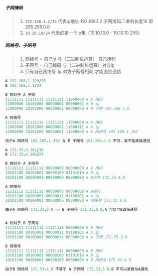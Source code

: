 ##### 子网掩码
> 1. `192.168.1.2/16` 代表ip地址 192.168.1.2 子网掩码二进制长度16 即 255.255.0.0
> 2. `10.10.10/24` 代表的是一个ip集（10.10.10.0 - 10.10.10.255）

##### 网络号、子网号
> 1. 网络号 = 自己ip 与（二进制位运算） 自己掩码
> 2. 子网号 = 自己掩码 与（二进制位运算）对方ip
> 3. 只有自己网络号 与 对方子网号相同 才能直接通信

```ruby
A 192.168.1.199/26
B 192.168.1.1/24

B 相对于 A 子网
11111111 11111111 11111111 11000000 # A 掩码
11000000 10101000 00000001 00000001 # B ip
11000000 10101000 00000001 00000000 # B 子网 192.168.1.0

A 网络号
11111111 11111111 11111111 11000000 # A 掩码
11000000 10101000 00000001 11000111 # A ip
11000000 10101000 00000001 11000000 # A 网络号 192.168.1.192

由于A 网络号 192.168.1.192 与 B 子网号 192.168.1.0 不同，故不能直接通信
```
```ruby
A 172.33.3.101/16
B 172.33.4.106/24

B 相对于 A 子网号
11111111 11111111 00000000 00000000 # A 掩码
10101100 00100001 00000100 01101010 # B ip
10101100 00100001 00000000 00000000 # B子网 172.33.0.0 

A 网络号
11111111 11111111 00000000 00000000 # A掩码
10101100 00100001 00000011 01100101 # A ip
10101100 00100001 00000000 00000000 # 网络号 172.33.0.0

由于A 网络号 172.33.0.0 == B 子网号 172.33.0.0,A 可以与B直接通信


A 相对于 B 子网号
11111111 11111111 11111111 00000000 # B 掩码
10101100 00100001 00000011 01100101 # A ip
10101100 00100001 00000011 00000000 # A 子网 172.33.3.0

B 网络号
11111111 11111111 11111111 00000000 # B 掩码
10101100 00100001 00000100 01101010 # B ip
10101100 00100001 00000100 00000000 # B 网络号 172.33.4.0

由于B 网络号 172.33.4.0 不等于 A 子网号 172.33.3.0,B 不可以直接与A通信
```


